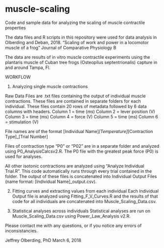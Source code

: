 # muscle-scaling
Code and sample data for analyzing the scaling of muscle contractile properties

The data files and R scripts in this repository were used for data analysis in Olberding and Deban, 2018. “Scaling of work and power in a locomotor muscle of a frog”  Journal of Comparative Physiology B

The data are results of in vitro muscle contractile experiments using the plantaris muscle of Cuban tree frogs (Osteopilus septentrionalis) capture in and around Tampa, Fl. 

WORKFLOW

1. Analyzing single muscle contractions

Raw Data Files are .txt files containing the output of individual muscle contractions. These files are contained in separate folders for each individual. These files contain 20 rows of metadata followed by 6 data columns with headers. 
Column 1 = time (ms)
Column 2 = lever position (V)
Column 3 = time (ms)
Column 4 = force (V)
Column 5 = time (ms)
Column 6 = stimulation (V)

File names are of the format
[Individual Name]_[Temperature]_[Contraction Type]_[Trial Number]

Files of contraction type “P0” or “P02” are in a separate folder and analyzed using P0_AnalysisCalcsv2.R. The P0 file with the greatest peak force (P0) is used for analyses.

All other isotonic contractions are analyzed using “Analyze Individual Trial.R”. This code automatically runs through every trial contained in the folder. The output of these files is concatenated into Individual Output Files (name format: [Individual Name]_output.csv).

2. Fitting curves and extracting values from each individual
Each Individual Output file is analyzed using Fitting_F_V_Curves.R and the results of that code for all individuals are concatenated into Muscle_Scaling_Data.csv.

3. Statistical analyses across individuals
Statistical analyses are run on Muscle_Scaling_Data.csv using Power_Law_Analysis v2.R.

Please contact me with any questions, or if you notice any errors of inconsistancies.

Jeffrey Olberding, PhD
March 6, 2018
